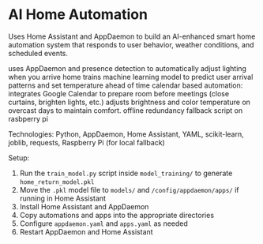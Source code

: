 # AI Home Automation 

Uses Home Assistant and AppDaemon to build an AI-enhanced smart home automation system that responds to user behavior, weather conditions, and scheduled events.

uses AppDaemon and presence detection to automatically adjust lighting when you arrive home
trains machine learning model to predict user arrival patterns and set temperature ahead of time
calendar based automation: integrates Google Calendar to prepare room before meetings (close curtains, brighten lights, etc.)
adjusts brightness and color temperature on overcast days to maintain comfort.
offline redundancy fallback script on rasbperry pi

Technologies: Python, AppDaemon, Home Assistant, YAML, scikit-learn, joblib, requests, Raspberry Pi (for local fallback)

Setup:
1. Run the `train_model.py` script inside `model_training/` to generate `home_return_model.pkl`
2. Move the `.pkl` model file to `models/` and `/config/appdaemon/apps/` if running in Home Assistant
3. Install Home Assistant and AppDaemon
4. Copy automations and apps into the appropriate directories
5. Configure `appdaemon.yaml` and `apps.yaml` as needed
6. Restart AppDaemon and Home Assistant
